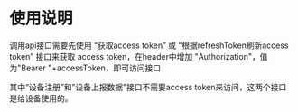 # 使用说明

调用api接口需要先使用 “获取access token” 或 “根据refreshToken刷新access token” 接口来获取 access token，在header中增加 "Authorization"，值为"Bearer "+accessToken，即可访问接口

其中“设备注册”和"设备上报数据"接口不需要access token来访问，这两个接口是给设备使用的。
